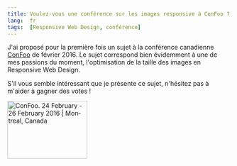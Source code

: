 ```yaml
---
title: Voulez-vous une conférence sur les images responsive à ConFoo ?
lang:  fr
tags:  [Responsive Web Design, conférence]
---
```


J'ai proposé pour la première fois un sujet à la conférence canadienne [ConFoo](http://confoo.ca/fr) de février 2016. Le sujet correspond bien évidemment à une de mes passions du moment, l'optimisation de la taille des images en Responsive Web Design.

S'il vous semble intéressant que je présente ce sujet, n'hésitez pas à m'aider à gagner des votes !

<a href="http://confoo.ca/fr/call-for-papers/speaker/nicolas-hoizey" lang="fr"><img alt="ConFoo. 24 February - 26 February 2016 | Montreal, Canada" style="border:0" width="180" height="130" src="http://confoo.ca/images/propaganda/2015/fr/vote.gif" /></a>
